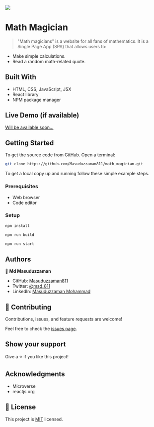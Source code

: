 ![](https://img.shields.io/badge/Microverse-blueviolet)

# Math Magician

> "Math magicians" is a website for all fans of mathematics. It is a Single Page App (SPA) that allows users to:
- Make simple calculations.
- Read a random math-related quote.


## Built With

- HTML, CSS, JavaScript, JSX
- React library
- NPM package manager

## Live Demo (if available)

[Will be available soon...](#)


## Getting Started

To get the source code from GitHub. Open a terminal:
```bash
git clone https://github.com/Masuduzzaman811/math_magician.git
```


To get a local copy up and running follow these simple example steps.

### Prerequisites
- Web browser
- Code editor

### Setup

```bash
npm install
```

```bash
npm run build
```

```bash
npm run start
```

## Authors

👤 **Md Masuduzzaman**

- GitHub: [Masuduzzaman811](https://github.com/Masuduzzaman811)
- Twitter: [@msd_811](https://twitter.com/msd_811)
- LinkedIn: [Masuduzzaman Mohammad](https://www.linkedin.com/in/msd811/)

## 🤝 Contributing

Contributions, issues, and feature requests are welcome!

Feel free to check the [issues page](https://github.com/Masuduzzaman811/math_magician/issues).

## Show your support

Give a ⭐️ if you like this project!

## Acknowledgments

- Microverse
- reactjs.org

## 📝 License

This project is [MIT](./LICENSE) licensed.
